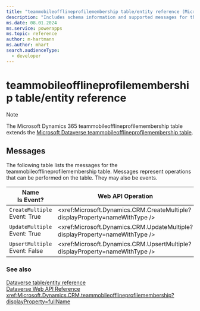 ```yaml
---
title: "teammobileofflineprofilemembership table/entity reference (Microsoft Dynamics 365)"
description: "Includes schema information and supported messages for the teammobileofflineprofilemembership table/entity with Microsoft Dynamics 365."
ms.date: 08.01.2024
ms.service: powerapps
ms.topic: reference
author: m-hartmann
ms.author: mhart
search.audienceType: 
  - developer
---
```


# teammobileofflineprofilemembership table/entity reference



> [!NOTE]
> The Microsoft Dynamics 365 teammobileofflineprofilemembership table extends the [Microsoft Dataverse teammobileofflineprofilemembership table](/power-apps/developer/data-platform/reference/entities/teammobileofflineprofilemembership).


## Messages

The following table lists the messages for the teammobileofflineprofilemembership table.
Messages represent operations that can be performed on the table. They may also be events.

| Name <br />Is Event? |Web API Operation |SDK for .NET |
| ---- | ----- |----- |
| `CreateMultiple`<br />Event: True |<xref:Microsoft.Dynamics.CRM.CreateMultiple?displayProperty=nameWithType /> |<xref:Microsoft.Xrm.Sdk.Messages.CreateMultipleRequest>|
| `UpdateMultiple`<br />Event: True |<xref:Microsoft.Dynamics.CRM.UpdateMultiple?displayProperty=nameWithType /> |<xref:Microsoft.Xrm.Sdk.Messages.UpdateMultipleRequest>|
| `UpsertMultiple`<br />Event: False |<xref:Microsoft.Dynamics.CRM.UpsertMultiple?displayProperty=nameWithType /> |<xref:Microsoft.Xrm.Sdk.Messages.UpsertMultipleRequest>|





### See also

[Dataverse table/entity reference](../about-entity-reference.md)  
[Dataverse Web API Reference](/power-apps/developer/data-platform/webapi/reference/about)   
<xref:Microsoft.Dynamics.CRM.teammobileofflineprofilemembership?displayProperty=fullName>

